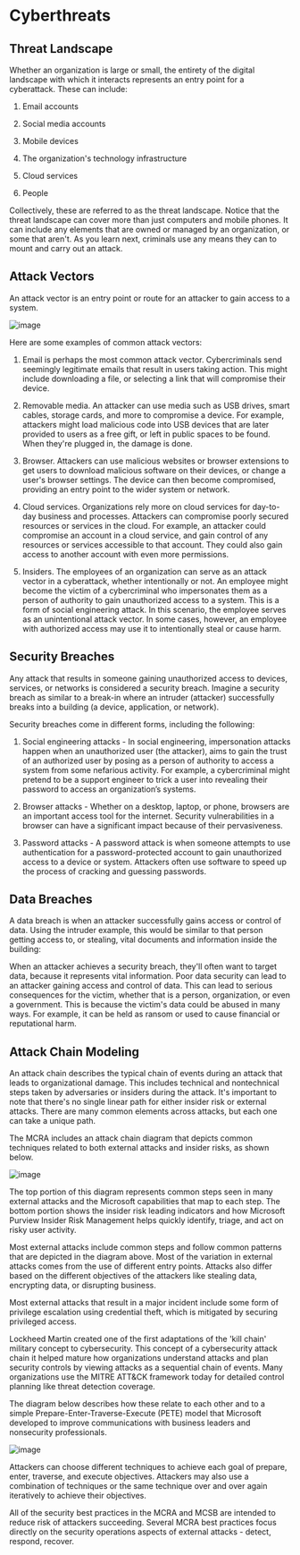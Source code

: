 # Cyberthreats

## Threat Landscape

Whether an organization is large or small, the entirety of the digital landscape with which it interacts represents an entry point for a cyberattack. These can include:

1) Email accounts

2) Social media accounts

3) Mobile devices

4) The organization's technology infrastructure

5) Cloud services

6) People

Collectively, these are referred to as the threat landscape. Notice that the threat landscape can cover more than just computers and mobile phones. It can include any elements that are owned or managed by an organization, or some that aren't. As you learn next, criminals use any means they can to mount and carry out an attack.

## Attack Vectors

An attack vector is an entry point or route for an attacker to gain access to a system.

![image](https://github.com/user-attachments/assets/0f4dcf78-ffb6-4af4-a615-384b37d42d2d)

Here are some examples of common attack vectors:

1) Email is perhaps the most common attack vector. Cybercriminals send seemingly legitimate emails that result in users taking action. This might include downloading a file, or selecting a link that will compromise their device.

2) Removable media. An attacker can use media such as USB drives, smart cables, storage cards, and more to compromise a device. For example, attackers might load malicious code into USB devices that are later provided to users as a free gift, or left in public spaces to be found. When they're plugged in, the damage is done.

3) Browser. Attackers can use malicious websites or browser extensions to get users to download malicious software on their devices, or change a user's browser settings. The device can then become compromised, providing an entry point to the wider system or network.

4) Cloud services. Organizations rely more on cloud services for day-to-day business and processes. Attackers can compromise poorly secured resources or services in the cloud. For example, an attacker could compromise an account in a cloud service, and gain control of any resources or services accessible to that account. They could also gain access to another account with even more permissions.

5) Insiders. The employees of an organization can serve as an attack vector in a cyberattack, whether intentionally or not. An employee might become the victim of a cybercriminal who impersonates them as a person of authority to gain unauthorized access to a system. This is a form of social engineering attack. In this scenario, the employee serves as an unintentional attack vector. In some cases, however, an employee with authorized access may use it to intentionally steal or cause harm.

## Security Breaches

Any attack that results in someone gaining unauthorized access to devices, services, or networks is considered a security breach. Imagine a security breach as similar to a break-in where an intruder (attacker) successfully breaks into a building (a device, application, or network).

Security breaches come in different forms, including the following:

1) Social engineering attacks - In social engineering, impersonation attacks happen when an unauthorized user (the attacker), aims to gain the trust of an authorized user by posing as a person of authority to access a system from some nefarious activity. For example, a cybercriminal might pretend to be a support engineer to trick a user into revealing their password to access an organization’s systems.

2) Browser attacks - Whether on a desktop, laptop, or phone, browsers are an important access tool for the internet. Security vulnerabilities in a browser can have a significant impact because of their pervasiveness.

3) Password attacks - A password attack is when someone attempts to use authentication for a password-protected account to gain unauthorized access to a device or system. Attackers often use software to speed up the process of cracking and guessing passwords.

## Data Breaches

A data breach is when an attacker successfully gains access or control of data. Using the intruder example, this would be similar to that person getting access to, or stealing, vital documents and information inside the building:

When an attacker achieves a security breach, they'll often want to target data, because it represents vital information. Poor data security can lead to an attacker gaining access and control of data. This can lead to serious consequences for the victim, whether that is a person, organization, or even a government. This is because the victim's data could be abused in many ways. For example, it can be held as ransom or used to cause financial or reputational harm.

## Attack Chain Modeling

An attack chain describes the typical chain of events during an attack that leads to organizational damage. This includes technical and nontechnical steps taken by adversaries or insiders during the attack. It's important to note that there's no single linear path for either insider risk or external attacks. There are many common elements across attacks, but each one can take a unique path.

The MCRA includes an attack chain diagram that depicts common techniques related to both external attacks and insider risks, as shown below.

![image](https://github.com/user-attachments/assets/6d6a7f57-e10c-44fa-9de2-07728269968c)

The top portion of this diagram represents common steps seen in many external attacks and the Microsoft capabilities that map to each step. The bottom portion shows the insider risk leading indicators and how Microsoft Purview Insider Risk Management helps quickly identify, triage, and act on risky user activity.

Most external attacks include common steps and follow common patterns that are depicted in the diagram above. Most of the variation in external attacks comes from the use of different entry points. Attacks also differ based on the different objectives of the attackers like stealing data, encrypting data, or disrupting business.

Most external attacks that result in a major incident include some form of privilege escalation using credential theft, which is mitigated by securing privileged access.

Lockheed Martin created one of the first adaptations of the 'kill chain' military concept to cybersecurity. This concept of a cybersecurity attack chain it helped mature how organizations understand attacks and plan security controls by viewing attacks as a sequential chain of events. Many organizations use the MITRE ATT&CK framework today for detailed control planning like threat detection coverage.

The diagram below describes how these relate to each other and to a simple Prepare-Enter-Traverse-Execute (PETE) model that Microsoft developed to improve communications with business leaders and nonsecurity professionals.

![image](https://github.com/user-attachments/assets/ad0a3772-d628-49df-938b-2d74f4f411ef)

Attackers can choose different techniques to achieve each goal of prepare, enter, traverse, and execute objectives. Attackers may also use a combination of techniques or the same technique over and over again iteratively to achieve their objectives.

All of the security best practices in the MCRA and MCSB are intended to reduce risk of attackers succeeding. Several MCRA best practices focus directly on the security operations aspects of external attacks - detect, respond, recover.
